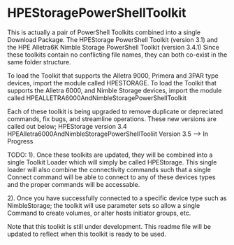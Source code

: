 # HPEStoragePowerShellToolkit
This is actually a pair of PowerShell Toolkits combined into a single Download Package.
The HPEStorage PowerShell Toolkit (version 3.1) and the HPE Alletra6K Nimble Storage PowerShell Toolkit (version 3.4.1)
Since these toolkits contain no conflicting file names, they can both co-exist in the same folder structure. 

To load the Toolkit that supports the Alletra 9000, Primera and 3PAR type devices, import the module called HPESTORAGE.
To load the Toolkit that supports the Alletra 6000, and Nimble Storage devices, import the module called HPEALLETRA6000AndNimbleStoragePowerShellToolkit

Each of these toolkit is being upgraded to remove duplicate or depreciated commands, fix bugs, and streamline operations. These new versions are called out below;
HPEStorage version 3.4
HPEAlletra6000AndNimbleStoragePowerShellTooliit Version 3.5 --> In Progress

TODO: 
1). Once these toolkits are updated, they will be combined into a single Toolkit Loader which will simply be called HPEStorage.
This single loader will also combine the connectivity commands such that a single Connect command will be able to connect to any of these devices
types and the proper commands will be accessable.

2). Once you have successfully connected to a specific device type such as NimbleStorage; the toolkit will use parameter sets so allow a single Command
to create volumes, or alter hosts initiator groups, etc. 

Note that this toolkit is still under development. This readme file will be updated to reflect when this toolkit is ready to be used.
